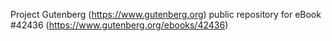 Project Gutenberg (https://www.gutenberg.org) public repository for eBook #42436 (https://www.gutenberg.org/ebooks/42436)
